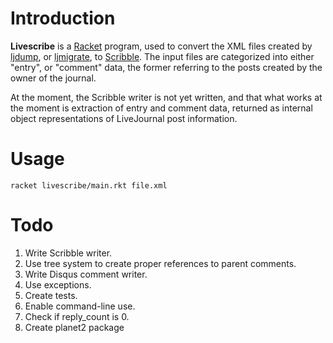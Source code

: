 # Introduction

**Livescribe** is a [Racket](http://racket-lang.org) program, used to
convert the XML files created by
[ljdump](https://github.com/ghewgill/ljdump), or
[ljmigrate](https://github.com/ceejbot/ljmigrate), to
[Scribble](http://docs.racket-lang.org/scribble/). The input files are
categorized into either "entry", or "comment" data, the former
referring to the posts created by the owner of the journal.

At the moment, the Scribble writer is not yet written, and that what
works at the moment is extraction of entry and comment data, returned
as internal object representations of LiveJournal post information.


# Usage

```
racket livescribe/main.rkt file.xml
```


# Todo

1. Write Scribble writer.
2. Use tree system to create proper references to parent comments.
3. Write Disqus comment writer.
4. Use exceptions.
5. Create tests.
6. Enable command-line use.
7. Check if reply_count is 0.
8. Create planet2 package
